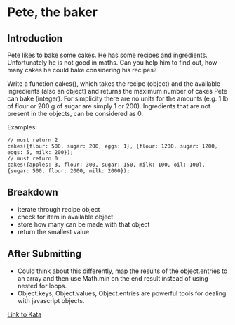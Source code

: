 # Pete, the baker

Introduction
-----

Pete likes to bake some cakes. He has some recipes and ingredients. Unfortunately he is not good in maths. Can you help him to find out, how many cakes he could bake considering his recipes?

Write a function cakes(), which takes the recipe (object) and the available ingredients (also an object) and returns the maximum number of cakes Pete can bake (integer). For simplicity there are no units for the amounts (e.g. 1 lb of flour or 200 g of sugar are simply 1 or 200). Ingredients that are not present in the objects, can be considered as 0.

Examples:
```
// must return 2
cakes({flour: 500, sugar: 200, eggs: 1}, {flour: 1200, sugar: 1200, eggs: 5, milk: 200}); 
// must return 0
cakes({apples: 3, flour: 300, sugar: 150, milk: 100, oil: 100}, {sugar: 500, flour: 2000, milk: 2000}); 
```

Breakdown
-----

* iterate through recipe object
* check for item in available object
* store how many can be made with that object
* return the smallest value

After Submitting
-----

* Could think about this differently, map the results of the object.entries to an array and then use Math.min on the end result instead of using nested for loops.
* Object.keys, Object.values, Object.entries are powerful tools for dealing with javascript objects.

[Link to Kata](https://www.codewars.com/kata/525c65e51bf619685c000059)